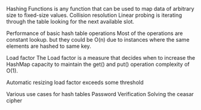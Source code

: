 Hashing Functions
is any function that can be used to map data of arbitrary size to fixed-size values.
Collision resolution
Linear probing is iterating through the table looking for the next available slot.


Performance of basic hash table operations
Most of the operations are constant lookup.  but they could be O(n) due to instances where the same elements are hashed to same key.

Load factor
The Load factor is a measure that decides when to increase the HashMap capacity to maintain the get() and put() operation complexity of O(1).

Automatic resizing
 load factor exceeds some threshold 

Various use cases for hash tables
Password Verification
Solving the ceasar cipher

